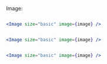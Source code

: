Image:

```jsx padded 

<Image size="basic" image={image} />

```
```jsx padded 

<Image size="basic" image={image} />

```
```jsx padded 

<Image size="basic" image={image} />

```
